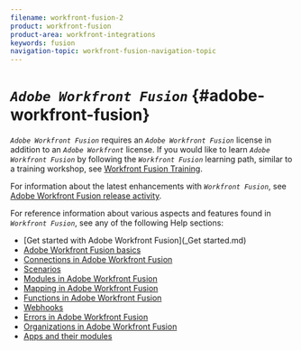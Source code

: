 ```yaml
---
filename: workfront-fusion-2
product: workfront-fusion
product-area: workfront-integrations
keywords: fusion
navigation-topic: workfront-fusion-navigation-topic
---
```




# *`Adobe Workfront Fusion`*  {#adobe-workfront-fusion}


*`Adobe Workfront Fusion`* requires an *`Adobe Workfront Fusion`* license in addition to an *`Adobe Workfront`* license.
If you would like to learn *`Adobe Workfront Fusion`* by following the *`Workfront Fusion`* learning path, similar to a training workshop, see [Workfront Fusion Training](https://one.workfront.com/s/workfront-fusion-program). 


For information about the latest enhancements with *`Workfront Fusion`*, see [Adobe Workfront Fusion release activity](fusion-release-activity.md).


For reference information about various aspects and features found in *`Workfront Fusion`*, see any of the following Help sections:



* [Get started with Adobe Workfront Fusion](_Get started.md) 
* [Adobe Workfront Fusion basics](_workfront-fusion-basics.md) 
* [Connections in Adobe Workfront Fusion](_connections.md) 
* [Scenarios](_Scenarios.md) 
* [Modules in Adobe Workfront Fusion](_modules.md) 
* [Mapping in Adobe Workfront Fusion](_mapping.md) 
* [Functions in Adobe Workfront Fusion](_Functions.md) 
* [Webhooks](_webhooks.md) 
* [Errors in Adobe Workfront Fusion](_errors.md) 
* [Organizations in Adobe Workfront Fusion](_organizations.md) 
* [Apps and their modules](_apps-and-their-modules.md) 



